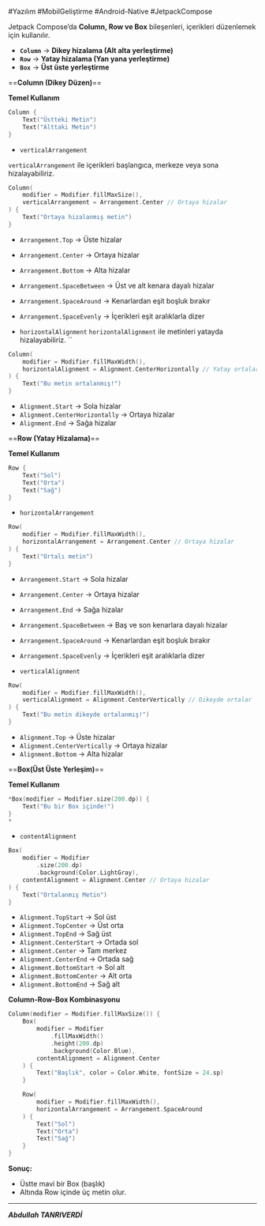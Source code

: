 #Yazılım #MobilGeliştirme #Android-Native  #JetpackCompose

Jetpack Compose’da **Column, Row ve Box** bileşenleri, içerikleri düzenlemek için kullanılır.

- **`Column`** → **Dikey hizalama (Alt alta yerleştirme)**
- **`Row`** → **Yatay hizalama (Yan yana yerleştirme)**
- **`Box`** → **Üst üste yerleştirme**

==**Column (Dikey Düzen)**==

**Temel Kullanım**

```kotlin
Column {
    Text("Üstteki Metin")
    Text("Alttaki Metin")
}

```

- `verticalArrangement`

`verticalArrangement` ile içerikleri başlangıca, merkeze veya sona hizalayabiliriz.
```kotlin
Column(
    modifier = Modifier.fillMaxSize(),
    verticalArrangement = Arrangement.Center // Ortaya hizalar
) {
    Text("Ortaya hizalanmış metin")
}

```

- `Arrangement.Top` → Üste hizalar
- `Arrangement.Center` → Ortaya hizalar
- `Arrangement.Bottom` → Alta hizalar
- `Arrangement.SpaceBetween` → Üst ve alt kenara dayalı hizalar
- `Arrangement.SpaceAround` → Kenarlardan eşit boşluk bırakır
- `Arrangement.SpaceEvenly` → İçerikleri eşit aralıklarla dizer



- `horizontalAlignment`
`horizontalAlignment` ile metinleri yatayda hizalayabiliriz.
``
```kotlin
Column(
    modifier = Modifier.fillMaxWidth(),
    horizontalAlignment = Alignment.CenterHorizontally // Yatay ortalar
) {
    Text("Bu metin ortalanmış!")
}

```

- `Alignment.Start` → Sola hizalar
- `Alignment.CenterHorizontally` → Ortaya hizalar
- `Alignment.End` → Sağa hizalar


==**Row (Yatay Hizalama)**==

**Temel Kullanım**
```kotlin
Row {
    Text("Sol")
    Text("Orta")
    Text("Sağ")
}

```

- `horizontalArrangement`
```kotlin
Row(
    modifier = Modifier.fillMaxWidth(),
    horizontalArrangement = Arrangement.Center // Ortaya hizalar
) {
    Text("Ortalı metin")
}

```

- `Arrangement.Start` → Sola hizalar
- `Arrangement.Center` → Ortaya hizalar
- `Arrangement.End` → Sağa hizalar
- `Arrangement.SpaceBetween` → Baş ve son kenarlara dayalı hizalar
- `Arrangement.SpaceAround` → Kenarlardan eşit boşluk bırakır
- `Arrangement.SpaceEvenly` → İçerikleri eşit aralıklarla dizer



- `verticalAlignment`
```kotlin
Row(
    modifier = Modifier.fillMaxWidth(),
    verticalAlignment = Alignment.CenterVertically // Dikeyde ortalar
) {
    Text("Bu metin dikeyde ortalanmış!")
}

```

- `Alignment.Top` → Üste hizalar
- `Alignment.CenterVertically` → Ortaya hizalar
- `Alignment.Bottom` → Alta hizalar




==**Box(Üst Üste Yerleşim)**==

**Temel Kullanım**
```kotlin
*Box(modifier = Modifier.size(200.dp)) {
    Text("Bu bir Box içinde!")
}
*
```

- `contentAlignment`
```kotlin
Box(
    modifier = Modifier
        .size(200.dp)
        .background(Color.LightGray),
    contentAlignment = Alignment.Center // Ortaya hizalar
) {
    Text("Ortalanmış Metin")
}

```

- `Alignment.TopStart` → Sol üst
- `Alignment.TopCenter` → Üst orta
- `Alignment.TopEnd` → Sağ üst
- `Alignment.CenterStart` → Ortada sol
- `Alignment.Center` → Tam merkez
- `Alignment.CenterEnd` → Ortada sağ
- `Alignment.BottomStart` → Sol alt
- `Alignment.BottomCenter` → Alt orta
- `Alignment.BottomEnd` → Sağ alt


**Column-Row-Box Kombinasyonu**
```kotlin
Column(modifier = Modifier.fillMaxSize()) {
    Box(
        modifier = Modifier
            .fillMaxWidth()
            .height(200.dp)
            .background(Color.Blue),
        contentAlignment = Alignment.Center
    ) {
        Text("Başlık", color = Color.White, fontSize = 24.sp)
    }

    Row(
        modifier = Modifier.fillMaxWidth(),
        horizontalArrangement = Arrangement.SpaceAround
    ) {
        Text("Sol")
        Text("Orta")
        Text("Sağ")
    }
}

```
**Sonuç:**

- Üstte mavi bir Box (başlık)
- Altında Row içinde üç metin olur.

---

***Abdullah TANRIVERDİ***
